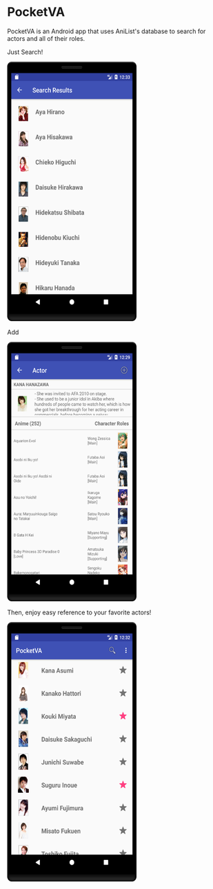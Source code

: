 # PocketVA

PocketVA is an Android app that uses AniList's database to search for actors and all of their roles. 

Just Search!


<img src="https://raw.githubusercontent.com/Eritz/PocketVA/master/picture%204.png?raw=true" width="300" height="600" />

Add


<img src="https://raw.githubusercontent.com/Eritz/PocketVA/master/picture%202.png?raw=true" width="300" height="600" />

Then, enjoy easy reference to your favorite actors!


<img src="https://raw.githubusercontent.com/Eritz/PocketVA/master/picture%203.png?raw=true" width="300" height="600" />
